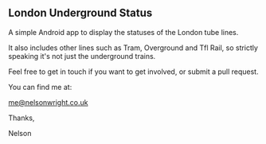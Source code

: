 ## London Underground Status


A simple Android app to display the statuses of the London tube lines.

It also includes other lines such as Tram, Overground and Tfl Rail, so strictly speaking it's not just the underground trains.

Feel free to get in touch if you want to get involved, or submit a pull request.

You can find me at:

me@nelsonwright.co.uk

Thanks,

Nelson
